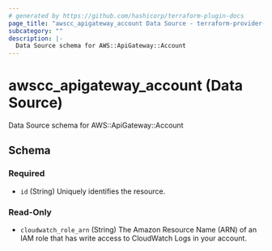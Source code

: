 ```yaml
---
# generated by https://github.com/hashicorp/terraform-plugin-docs
page_title: "awscc_apigateway_account Data Source - terraform-provider-awscc"
subcategory: ""
description: |-
  Data Source schema for AWS::ApiGateway::Account
---
```


# awscc_apigateway_account (Data Source)

Data Source schema for AWS::ApiGateway::Account



<!-- schema generated by tfplugindocs -->
## Schema

### Required

- `id` (String) Uniquely identifies the resource.

### Read-Only

- `cloudwatch_role_arn` (String) The Amazon Resource Name (ARN) of an IAM role that has write access to CloudWatch Logs in your account.
